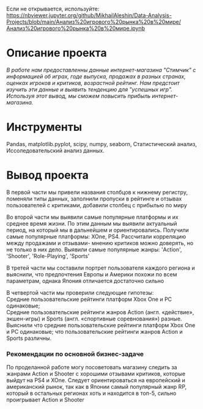 Если не открывается, используйте: https://nbviewer.jupyter.org/github/MikhailAleshin/Data-Analysis-Projects/blob/main/Анализ%20игрового%20рынка%20в%20мире/Анализ%20игрового%20рынка%20в%20мире.ipynb
# Описание проекта
*В работе нам предоставленны данные интернет-магазина "Стимчик" с информацией об играх, годе выпуска, продажах в разных странах, оценках игроков и критиков, возрастной рейтинг. Нам предстоит изучить эти данные и выявить тенденцию для "успешных игр". Используя этот вывод, мы сможем повысить прибыль интернет-магазина.*
  
# Инструменты
Pandas, matplotlib.pyplot, scipy, numpy, seaborn, Статистический анализ, Иссоледовательский анализ данных.

# Вывод проекта
В первой части мы привели названия столбцов к нижнему регистру, поменяли типы данных, заполнили пропуски в рейтинге и отзывах пользователей с критиками, добавили столбец с прибылью по миру  

Во второй части мы выявили самые популярные платформы и их среднее время жизни. По этим данным мы выявили актуальный период, на который мы в дальнейшем и ориентировались. Получили самые популярные платформы: XOne, PS4. Рассчитали корреляцию между продажами и отзывами- мнению критиков можно доверять, но не только в них дело. Выявили самые популярные жанры: 'Action', 'Shooter', 'Role-Playing', 'Sports'  

В третей части мы составили портрет пользователя каждого региона и выяснили, что предпочтения Европы и Америки похожи по всем параметрам, однака Япония отличается достаточно сильно  

В четвертой части мы проверили следующие гипотезы:  
Средние пользовательские рейтинги платформ Xbox One и PC одинаковые;  
Средние пользовательские рейтинги жанров Action (англ. «действие», экшен-игры) и Sports (англ. «спортивные соревнования») разные. Выяснили что средние пользовательские рейтинги платформ Xbox One и PC одинаковые; что пользовательские рейтинги жанров Action и Sports различны.

### Рекомендации по основной бизнес-задаче
По проделанной работе могу посоветовать магазину следить за жанрами Action и Shooter с хорошими отзывами критиков, которые выйдут на PS4 и XOne. Следует ориентироваться на европейский и американский рынок, так как в Японии самый популярный жанр RP, который в остальных регионах хоть и находится в топ-5, сильно проигрывает Action и Shooter
